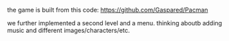 the game is built from this code: https://github.com/Gaspared/Pacman

we further implemented a second level and a menu. thinking aboutb adding music and different images/characters/etc.
